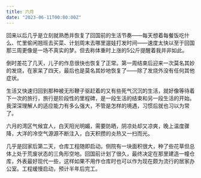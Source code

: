 ```yaml
---
title: 六月
date: "2023-06-11T00:00:00Z"
---
```


回来以后几乎是立刻就熟悉并恢复了回国前的生活节奏——每天想着每餐饭吃什么、忙里偷闲翘班去买菜、计划周末去哪里遛娃打发时间——速度太快以至于回国那三周更像是一场不真实的梦。但去称体重时上涨的5公斤提醒着我并非如此。

倒时差花了几天，儿子的作息很快也恢复了正常。第一周结束后迎来一次莫名其妙的发烧，在家呆了四天，最后也是莫名其妙地恢复了——除了发烧外没有任何其他症状。

生活又快速归回到那种被无形鞭子驱赶着的又有些死气沉沉的生活，就好像等待着下一次的旅行，旅行是阶段性的里程碑，是一段生活的结束和另一段生活的开始。我深深理解人的适应能力有多么强大，不管是怎样的境遇，习惯后就也习以为常了。

六月的湾区气候宜人，白天阳光明媚，需要防晒，阴凉处却又凉爽，晚上温度骤降，大洋的冷空气源源不断注入，白天积攒的炎热又一扫而光。

几乎是回家后第二天，仓库工程随即启动。侧院有一块面积很大，种了些花草但总体上处于荒废状态的三角形空地。回国前计划了很久，最终决定在那里建造一幢仓库，外表最好现代一些，这样如果不用作仓库时也可以作为现在颇为流行的居家办公室。工程缓慢启动，预计半年后完工。
